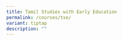 ```yaml
---
title: Tamil Studies with Early Education
permalink: /courses/tse/
variant: tiptap
description: ""
---
```

